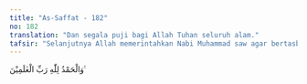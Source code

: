 ```yaml
---
title: "As-Saffat - 182"
no: 182
translation: "Dan segala puji bagi Allah Tuhan seluruh alam."
tafsir: "Selanjutnya Allah memerintahkan Nabi Muhammad saw agar bertasbih mensucikan Allah dari segala sifat kekurangan dan kelemahan. Allah Mahaperkasa, tidak lemah sebagaimana pandangan kaum kafir itu, yang membutuhkan anak, teman hidup, dan tidak mampu memenangkan mereka yang beriman atau menjatuhkan azab segera. Karena Ia Mahasuci dari sifat kekurangan dan kelemahan itu, maka ia pasti akan menghukum yang kafir dan jahat dan membahagiakan yang beriman dan berbuat baik.\n\nKepada para rasul dan pengikut mereka, khususnya kepada Nabi Muhammad dan umat Islam, Allah memberikan selamat, yaitu memastikan bahwa mereka memperoleh kemenangan di dunia dan kebahagiaan nanti di akhirat, yaitu menjadi penghuni surga.\n\nDengan hancurnya mereka yang membangkang dan diazabnya mereka di dalam neraka, dan menangnya mereka yang beriman dan masuknya mereka menjadi penghuni surga, berarti Allah Mahaadil dan Mahakuasa. Ia memberi ganjaran yang baik sesuai dengan kebaikannya dan membalas perbuatan yang jahat sesuai dengan kejahatannya. Dengan demikian terbuktilah bahwa Ia terpuji dan memang patut selalu dipuji."
---
```


وَالْحَمْدُ لِلّٰهِ رَبِّ الْعٰلَمِيْنَ ࣖ
